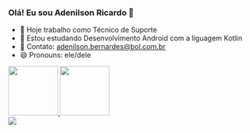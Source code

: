 ### Olá! Eu sou Adenilson Ricardo 👋

- 🔭 Hoje trabalho como Técnico de Suporte
- 🌱 Estou estudando Desenvolvimento Android com a liguagem Kotlin
- 📩 Contato: adenilson.bernardes@bol.com.br
- 😄 Pronouns: ele/dele

<div>
   <a href="https://github.com/adenilsonricardo">
   <img height="100cm" src="https://github-readme-stats.vercel.app/api?username=adenilsonricardo&show_icons=tru&theme=dark&include_all_commits=tru&count_private=true"/>
   <img height="100cm" src="https://github-readme-stats.vercel.app/api/top-langs/?username=adenilsonricardo&layout=compact&langs_count=16&theme=dark"/>
</div>
  
 <div> 
   <a href="https://www.linkedin.com/in/adenilson-ricardo-bernardes-19011a62" target="_blank"><img src="https://img.shields.io/badge/-LinkedIn-%230077B5?style=for-the-badge&logo=linkedin&logoColor=white" target="_blank"></a>   
</div>
